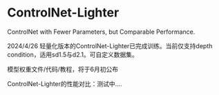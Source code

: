 # ControlNet-Lighter
ControlNet with Fewer Parameters, but Comparable Performance.

2024/4/26  轻量化版本的ControlNet-Lighter已完成训练。当前仅支持depth condition，适用sd1.5与d2.1。可自定义数据集。

模型权重文件/代码/教程，将于6月初公布

ControlNet-Lighter的性能对比：测试中....

